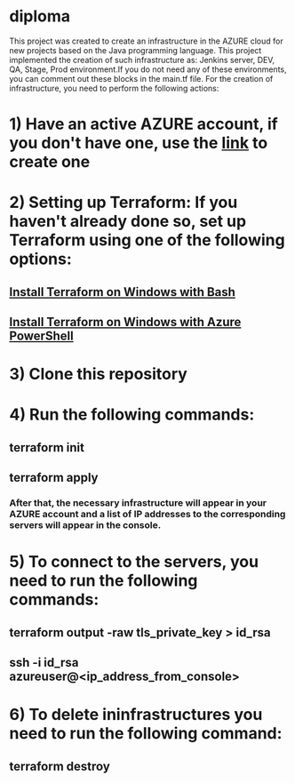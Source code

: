 # diploma
This project was created to create an infrastructure in the AZURE cloud for new projects based on the Java programming language.
This project implemented the creation of such infrastructure as: Jenkins server, DEV, QA, Stage, Prod environment.If you do not need any of these environments, you can comment out these blocks in the main.tf file.
For the creation of infrastructure, you need to perform the following actions:
# 1) Have an active AZURE account, if you don't have one, use the [link](https://azure.microsoft.com/en-us/free/?ref=microsoft.com&utm_source=microsoft.com&utm_medium=docs&utm_campaign=visualstudio) to create one
# 2) Setting up Terraform: If you haven't already done so, set up Terraform using one of the following options:
## [Install Terraform on Windows with Bash](https://docs.microsoft.com/en-us/azure/developer/terraform/get-started-windows-bash?tabs=bash)
## [Install Terraform on Windows with Azure PowerShell](https://docs.microsoft.com/en-us/azure/developer/terraform/get-started-windows-powershell?tabs=bash)
# 3) Clone this repository
# 4) Run the following commands:
## terraform init
## terraform apply
### After that, the necessary infrastructure will appear in your AZURE account and a list of IP addresses to the corresponding servers will appear in the console.
# 5) To connect to the servers, you need to run the following commands:
## terraform output -raw tls_private_key > id_rsa
## ssh -i id_rsa azureuser@<ip_address_from_console>
# 6) To delete ininfrastructures you need to run the following command:
## terraform destroy
